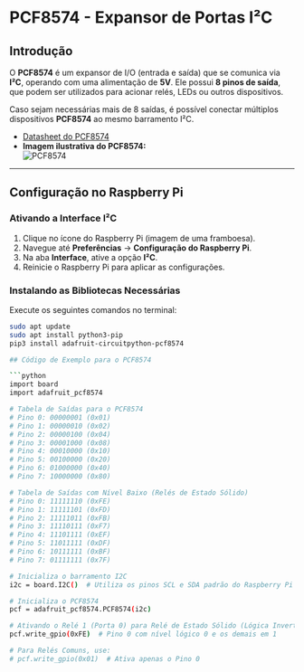 # PCF8574 - Expansor de Portas I²C

## Introdução
O **PCF8574** é um expansor de I/O (entrada e saída) que se comunica via **I²C**, operando com uma alimentação de **5V**. Ele possui **8 pinos de saída**, que podem ser utilizados para acionar relés, LEDs ou outros dispositivos.

Caso sejam necessárias mais de 8 saídas, é possível conectar múltiplos dispositivos **PCF8574** ao mesmo barramento I²C.

- [Datasheet do PCF8574](https://www.ti.com/lit/ds/symlink/pcf8574.pdf)
- **Imagem ilustrativa do PCF8574:**  
  ![PCF8574](https://github.com/user-attachments/assets/013f1efe-3042-4a27-bda5-91b279b03e42)


---

## Configuração no Raspberry Pi

### Ativando a Interface I²C
1. Clique no ícone do Raspberry Pi (imagem de uma framboesa).
2. Navegue até **Preferências** → **Configuração do Raspberry Pi**.
3. Na aba **Interface**, ative a opção **I²C**.
4. Reinicie o Raspberry Pi para aplicar as configurações.

### Instalando as Bibliotecas Necessárias
Execute os seguintes comandos no terminal:

```bash
sudo apt update
sudo apt install python3-pip
pip3 install adafruit-circuitpython-pcf8574

## Código de Exemplo para o PCF8574

```python
import board
import adafruit_pcf8574

# Tabela de Saídas para o PCF8574
# Pino 0: 00000001 (0x01)
# Pino 1: 00000010 (0x02)
# Pino 2: 00000100 (0x04)
# Pino 3: 00001000 (0x08)
# Pino 4: 00010000 (0x10)
# Pino 5: 00100000 (0x20)
# Pino 6: 01000000 (0x40)
# Pino 7: 10000000 (0x80)

# Tabela de Saídas com Nível Baixo (Relés de Estado Sólido)
# Pino 0: 11111110 (0xFE)
# Pino 1: 11111101 (0xFD)
# Pino 2: 11111011 (0xFB)
# Pino 3: 11110111 (0xF7)
# Pino 4: 11101111 (0xEF)
# Pino 5: 11011111 (0xDF)
# Pino 6: 10111111 (0xBF)
# Pino 7: 01111111 (0x7F)

# Inicializa o barramento I2C
i2c = board.I2C()  # Utiliza os pinos SCL e SDA padrão do Raspberry Pi

# Inicializa o PCF8574
pcf = adafruit_pcf8574.PCF8574(i2c)

# Ativando o Relé 1 (Porta 0) para Relé de Estado Sólido (Lógica Invertida)
pcf.write_gpio(0xFE)  # Pino 0 com nível lógico 0 e os demais em 1

# Para Relés Comuns, use:
# pcf.write_gpio(0x01)  # Ativa apenas o Pino 0




